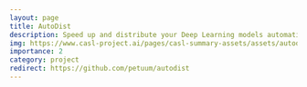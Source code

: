 ```yaml
---
layout: page
title: AutoDist
description: Speed up and distribute your Deep Learning models automatically.
img: https://www.casl-project.ai/pages/casl-summary-assets/assets/autodist-text.png
importance: 2
category: project
redirect: https://github.com/petuum/autodist
---
```

